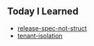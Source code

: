 ## Today I Learned

* [release-spec-not-struct](./til/release-spec-not-struct)
* [tenant-isolation](./til/tenant-isolation)
